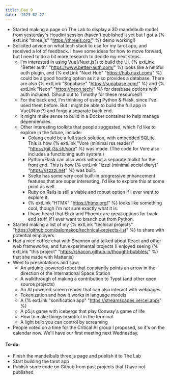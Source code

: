 ```yaml
---
title: Day 9
date: '2025-02-27'
---
```


- Started making a page on The Lab to display a 3D mandelbulb model from yesterday's Houdini session (haven't published it yet but I got a {% extLink "three.js" "https://threejs.org/" %} demo working!)
- Solicited advice on what tech stack to use for my tarot app, and received a lot of feedback. I have some ideas for how to move forward, but I need to do a bit more research to decide my next steps.
  - I'm interested in using Vue(/Nuxt.js?) to build the UI. {% extLink "Better auth" "https://www.better-auth.com/" %} looks like a helpful auth plugin, and {% extLink "Nuxt Hub" "https://hub.nuxt.com/" %} could be a good hosting option as it also provides a database. There are also {% extLink "Supabase" "https://supabase.com/" %} and {% extLink "Neon" "https://neon.tech/" %} for database options with auth included. (Shout out to Timothy for these resources!)
  - For the back end, I'm thinking of using Python & Flask, since I've used them before. But I might be able to build the full app in Vue(/Nuxt?) and forgo a separate back end.
  - It might make sense to build in a Docker container to help manage dependencies.
  - Other interesting toolkits that people suggested, which I'd like to explore in the future, include:
    - Golang could be a full stack solution, with embedded SQLite. This is how {% extLink "Vore (minimal rss reader)" "https://git.j3s.sh/vore" %} was made. (The code for Vore also includes a functioning auth system.)
    - Python/Flask can also work without a separate toolkit for the front end. This is how {% extLink "izzzi (minimal social diary)" "https://izzzzi.net" %} was built.
    - Svelte has some very cool built-in progressive enhancement features that are super interesting, I'd like to explore this at some point as well.
    - Ruby on Rails is still a viable and robust option if I ever want to explore it.
    - {% extLink "HTMX" "https://htmx.org/" %} looks like something cool, though I'm not sure exactly what it is.
    - I have heard that Elixir and Phoenix are great options for back-end stuff, if I ever want to branch out from Python.
- Started making a list of my {% extLink "techical projects" "https://github.com/palomakop/technical-projects-list" %} to share with potential employers
- Had a nice coffee chat with Shannon and talked about React and other web frameworks, and fun experimental projects (I enjoyed seeing {% extLink "this project" "https://shacon.github.io/thought-bubbles/" %} that she made with Matter.js)
- Went to presentations and saw:
  - An arduino-powered robot that constantly points an arrow in the direction of the International Space Station
  - A walkthrough of making a contribution to Typst (and other open source projects)
  - An AI powered screen reader that can also interact with webpages
  - Tokenization and how it works in language models
  - A {% extLink "sonification app" "https://streamscapes.vercel.app/" %}
  - A p5.js game with icebergs that play Conway's game of life
  - How to make things beautiful in the terminal
  - A light bulb you can control by screaming
- People voted on a time for the Critical AI group I proposed, so it's on the calendar now. We'll have our first meeting next Wednesday.

#### To-do:

- Finish the mandelbulb three.js page and publish it to The Lab
- Start building the tarot app
- Publish some code on Github from past projects that I have not published
